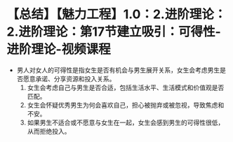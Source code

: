 # 【总结】【魅力工程】1.0：2.进阶理论：2.进阶理论：第17节建立吸引：可得性-进阶理论-视频课程

-   男人对女人的可得性是指女生是否有机会与男生展开关系，女生会考虑男生是否愿意承诺、分享资源和投入关系。
    1.  女生会考虑自己与男生是否合适，包括生活水平、生活模式和价值观是否匹配。
    2.  女生会怀疑优秀男生为何会喜欢自己，担心被抛弃或被忽视，导致焦虑和不安。
    3.  如果男生不适合或不愿意与女生在一起，女生会感到男生的可得性很低，从而拒绝投入。